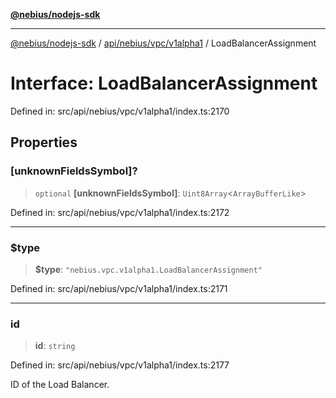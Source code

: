 [**@nebius/nodejs-sdk**](../../../../../README.md)

***

[@nebius/nodejs-sdk](../../../../../README.md) / [api/nebius/vpc/v1alpha1](../README.md) / LoadBalancerAssignment

# Interface: LoadBalancerAssignment

Defined in: src/api/nebius/vpc/v1alpha1/index.ts:2170

## Properties

### \[unknownFieldsSymbol\]?

> `optional` **\[unknownFieldsSymbol\]**: `Uint8Array`\<`ArrayBufferLike`\>

Defined in: src/api/nebius/vpc/v1alpha1/index.ts:2172

***

### $type

> **$type**: `"nebius.vpc.v1alpha1.LoadBalancerAssignment"`

Defined in: src/api/nebius/vpc/v1alpha1/index.ts:2171

***

### id

> **id**: `string`

Defined in: src/api/nebius/vpc/v1alpha1/index.ts:2177

ID of the Load Balancer.
